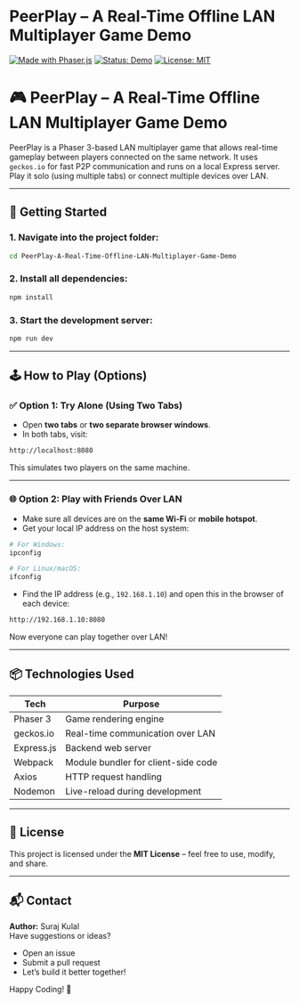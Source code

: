 # PeerPlay – A Real-Time Offline LAN Multiplayer Game Demo

[![Made with Phaser.js](https://img.shields.io/badge/Made%20with-Phaser.js-blue?style=for-the-badge)](https://phaser.io/)
[![Status: Demo](https://img.shields.io/badge/Status-Demo-orange?style=for-the-badge)]()
[![License: MIT](https://img.shields.io/badge/License-MIT-green?style=for-the-badge)](LICENSE)

# 🎮 PeerPlay – A Real-Time Offline LAN Multiplayer Game Demo

PeerPlay is a Phaser 3-based LAN multiplayer game that allows real-time gameplay between players connected on the same network. It uses `geckos.io` for fast P2P communication and runs on a local Express server. Play it solo (using multiple tabs) or connect multiple devices over LAN.

---

## 🚀 Getting Started

### 1. Navigate into the project folder:

```bash
cd PeerPlay-A-Real-Time-Offline-LAN-Multiplayer-Game-Demo
```

### 2. Install all dependencies:

```bash
npm install
```

### 3. Start the development server:

```bash
npm run dev
```

---

## 🕹️ How to Play (Options)

### ✅ Option 1: Try Alone (Using Two Tabs)

- Open **two tabs** or **two separate browser windows**.
- In both tabs, visit:

```bash
http://localhost:8080
```

This simulates two players on the same machine.

---

### 🌐 Option 2: Play with Friends Over LAN

- Make sure all devices are on the **same Wi-Fi** or **mobile hotspot**.
- Get your local IP address on the host system:

```bash
# For Windows:
ipconfig

# For Linux/macOS:
ifconfig
```

- Find the IP address (e.g., `192.168.1.10`) and open this in the browser of each device:

```bash
http://192.168.1.10:8080
```

Now everyone can play together over LAN!

---

## 📦 Technologies Used

| Tech        | Purpose                            |
|-------------|------------------------------------|
| Phaser 3    | Game rendering engine              |
| geckos.io   | Real-time communication over LAN   |
| Express.js  | Backend web server                 |
| Webpack     | Module bundler for client-side code|
| Axios       | HTTP request handling              |
| Nodemon     | Live-reload during development     |

---

## 📝 License

This project is licensed under the **MIT License** – feel free to use, modify, and share.

---

## 📬 Contact

**Author:** Suraj Kulal  
Have suggestions or ideas?  
- Open an issue  
- Submit a pull request  
- Let’s build it better together!

Happy Coding! 🎉
